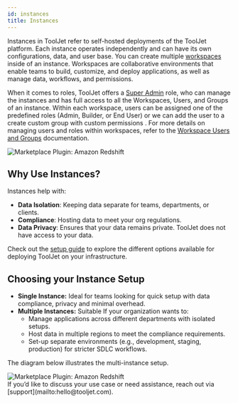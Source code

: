 ```yaml
---
id: instances
title: Instances 
---
```


Instances in ToolJet refer to self-hosted deployments of the ToolJet platform. Each instance operates independently and can have its own configurations, data, and user base. You can create multiple [workspaces](/docs/tj-setup/workspaces) inside of an instance. Workspaces are collaborative environments that enable teams to build, customize, and deploy applications, as well as manage data, workflows, and permissions.

When it comes to roles, ToolJet offers a [Super Admin](https://docs.tooljet.com/docs/enterprise/superadmin/#how-super-admin-is-different-from-admin) role, who can manage the instances and has full access to all the Workspaces, Users, and Groups of an instance. Within each workspace, users can be assigned one of the predefined roles (Admin, Builder, or End User) or we can add the user to a create custom group with custom permissions . For more details on managing users and roles within workspaces, refer to the [Workspace Users and Groups](https://docs.tooljet.com/docs/tutorial/manage-users-groups/#managing-groups) documentation.


<div style={{textAlign: 'center'}}>
    <img style={{ border:'0', marginBottom:'15px', borderRadius:'5px', boxShadow: '0px 1px 3px rgba(0, 0, 0, 0.2)' }} className="screenshot-full" src="/img/tooljet-setup/instance/overview.png" alt="Marketplace Plugin: Amazon Redshift" />
</div>



## Why Use Instances?

Instances help with:

-   **Data Isolation**: Keeping data separate for teams, departments, or clients.
-   **Compliance**: Hosting data to meet your org regulations.
-   **Data Privacy**: Ensures that your data remains private. ToolJet does not have access to your data.

Check out the [setup guide](https://docs.tooljet.com/docs/setup/) to explore the different options available for deploying ToolJet on your infrastructure.

## Choosing your Instance Setup

-   **Single Instance:** Ideal for teams looking for quick setup with data compliance, privacy and minimal overhead.
-   **Multiple Instances:** Suitable If your organization wants to:
    -   Manage applications across different departments with isolated setups.
    -   Host data in multiple regions to meet the compliance requirements.
    -   Set-up separate environments (e.g., development, staging, production) for stricter SDLC workflows.

The diagram below illustrates the multi-instance setup.

<div style={{textAlign: 'center'}}>
    <img style={{ border:'0', marginBottom:'15px', borderRadius:'5px', boxShadow: '0px 1px 3px rgba(0, 0, 0, 0.2)' }} className="screenshot-full" src="/img/tooljet-setup/instance/multi-instance.png" alt="Marketplace Plugin: Amazon Redshift" />
</div>
If you’d like to discuss your use case or need assistance, reach out via [support](mailto:hello@tooljet.com).